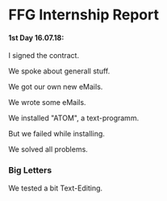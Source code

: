 # FFG Internship Report

####  1st Day 16.07.18:

I signed the contract.

We spoke about generall stuff.

We got our own new eMails.

We wrote some eMails.

We installed "ATOM", a text-programm.

But we failed while installing.

We solved all problems.

### Big Letters

We tested a bit Text-Editing.
